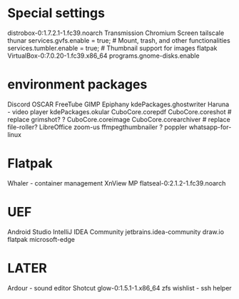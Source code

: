 # Special settings
distrobox-0:1.7.2.1-1.fc39.noarch
Transmission
Chromium
Screen
tailscale
thunar
services.gvfs.enable = true; # Mount, trash, and other functionalities
services.tumbler.enable = true; # Thumbnail support for images
flatpak
VirtualBox-0:7.0.20-1.fc39.x86_64
programs.gnome-disks.enable

# environment packages
Discord
OSCAR
FreeTube
GIMP
Epiphany
kdePackages.ghostwriter
Haruna - video player
kdePackages.okular
CuboCore.corepdf
CuboCore.coreshot # replace grimshot?
? CuboCore.coreimage
CuboCore.corearchiver # replace file-roller?
LibreOffice
zoom-us
ffmpegthumbnailer
? poppler
whatsapp-for-linux

# Flatpak
Whaler - container management
XnView MP
flatseal-0:2.1.2-1.fc39.noarch



# UEF
Android Studio
IntelliJ IDEA Community
	jetbrains.idea-community
draw.io
	flatpak
microsoft-edge

# LATER
Ardour - sound editor
Shotcut
glow-0:1.5.1-1.x86_64
zfs
wishlist - ssh helper


